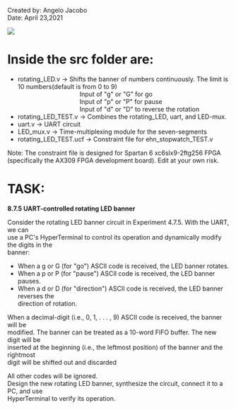 Created by: Angelo Jacobo  
Date: April 23,2021  

[![](https://user-images.githubusercontent.com/87559347/126120218-a4c4de6d-d209-4426-a828-46775054c7ba.png )](https://youtu.be/deStmV9Hirs )

# Inside the src folder are:  
* rotating_LED.v -> Shifts the banner of numbers continuously. The limit is 10 numbers(default is from 0 to 9)   
&emsp;&emsp;&emsp;&emsp;&emsp;&emsp;&emsp;&emsp;&emsp;&emsp;Input of "g" or "G" for go  
&emsp;&emsp;&emsp;&emsp;&emsp;&emsp;&emsp;&emsp;&emsp;&emsp;Input of "p" or "P" for pause  
&emsp;&emsp;&emsp;&emsp;&emsp;&emsp;&emsp;&emsp;&emsp;&emsp;Input of "d" or "D" to reverse the rotation  
* rotating_LED_TEST.v -> Combines the rotating_LED, uart, and LED-mux.  
* uart.v -> UART circuit  
* LED_mux.v -> Time-multiplexing module for the seven-segments  
* rotating_LED_TEST.ucf -> Constraint file for ehn_stopwatch_TEST.v  

Note: The constraint file is designed for Spartan 6 xc6slx9-2ftg256 FPGA (specifically the AX309 FPGA development board). Edit at your own risk.



# TASK:
**8.7.5 UART-controlled rotating LED banner**

Consider the rotating LED banner circuit in Experiment 4.7.5. With the UART, we can  
use a PC's HyperTerminal to control its operation and dynamically modify the digits in the  
banner:  
* When a g or G (for "go") ASCII code is received, the LED banner rotates.  
* When a p or P (for "pause") ASCII code is received, the LED banner pauses.  
* When a d or D (for "direction") ASCII code is received, the LED banner reverses the  
	direction of rotation.  

When a decimal-digit (i.e., 0, 1, . . . , 9) ASCII code is received, the banner will be  
modified. The banner can be treated as a 10-word FIFO buffer. The new digit will be  
inserted at the beginning (i.e., the leftmost position) of the banner and the rightmost  
digit will be shifted out and discarded  

All other codes will be ignored.  
Design the new rotating LED banner, synthesize the circuit, connect it to a PC, and use  
HyperTerminal to verify its operation.  
